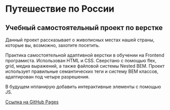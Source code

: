 # Путешествие по России

## Учебный самостоятельный проект по верстке

Данный проект рассказывает о живописных местах нашей страны, которые вы, возможно, захотите посетить.

Практика самостоятельной адаптивной верстки в обучении на Frontend програмиста. Использован HTML и CSS. Сверстано с помощью flex, grid, медиа выражений, а также файловой системы Nested BEM. Проект использует правильные семантических теги и систему BEM классов, адаптирован под четыре разрешения.

В будущем нпланирую добавить интерактивные элементы с помощью JS.



[Ссылка на GitHub Pages](https://latypovroman.github.io/travel-russian/)


